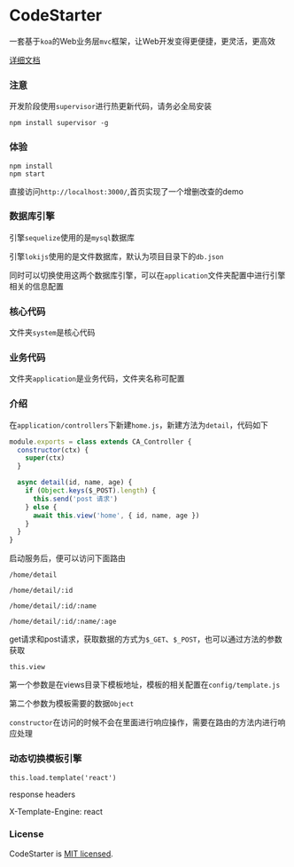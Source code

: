 # CodeStarter

一套基于`koa`的Web业务层`mvc`框架，让Web开发变得更便捷，更灵活，更高效

[详细文档](http://www.sunyangjie.com/2018/04/29/nodejs%E7%89%88web%E4%B8%9A%E5%8A%A1%E5%B1%82%E6%A1%86%E6%9E%B6/)

### 注意

开发阶段使用`supervisor`进行热更新代码，请务必全局安装

```shell
npm install supervisor -g
```

### 体验
```
npm install
npm start
```

直接访问`http://localhost:3000/`,首页实现了一个增删改查的demo

### 数据库引擎

引擎`sequelize`使用的是`mysql`数据库

引擎`lokijs`使用的是文件数据库，默认为项目目录下的`db.json`

同时可以切换使用这两个数据库引擎，可以在`application`文件夹配置中进行引擎相关的信息配置

### 核心代码

文件夹`system`是核心代码

### 业务代码

文件夹`application`是业务代码，文件夹名称可配置

### 介绍

在`application/controllers`下新建`home.js`，新建方法为`detail`，代码如下

```js
module.exports = class extends CA_Controller { 
  constructor(ctx) { 
    super(ctx)
  }

  async detail(id, name, age) {		
    if (Object.keys($_POST).length) {
      this.send('post 请求')
    } else {
      await this.view('home', { id, name, age })
    }	
  }
}
```

启动服务后，便可以访问下面路由

	/home/detail

	/home/detail/:id

	/home/detail/:id/:name

	/home/detail/:id/:name/:age

get请求和post请求，获取数据的方式为`$_GET`、`$_POST`，也可以通过方法的参数获取


`this.view`

第一个参数是在views目录下模板地址，模板的相关配置在`config/template.js`

第二个参数为模板需要的数据`Object`

`constructor`在访问的时候不会在里面进行响应操作，需要在路由的方法内进行响应处理

### 动态切换模板引擎

`this.load.template('react')`

response headers

X-Template-Engine: react


### License

CodeStarter is [MIT licensed](./LICENSE).